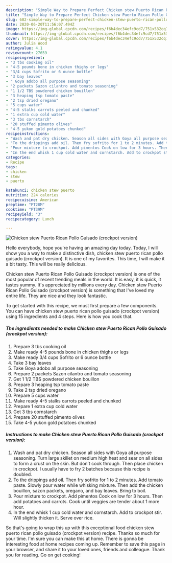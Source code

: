 ```yaml
---
description: "Simple Way to Prepare Perfect Chicken stew Puerto Rican Pollo Guisado (crockpot version)"
title: "Simple Way to Prepare Perfect Chicken stew Puerto Rican Pollo Guisado (crockpot version)"
slug: 602-simple-way-to-prepare-perfect-chicken-stew-puerto-rican-pollo-guisado-crockpot-version
date: 2020-06-20T11:56:07.494Z
image: https://img-global.cpcdn.com/recipes/f6b4dec34efc9cd7/751x532cq70/chicken-stew-puerto-rican-pollo-guisado-crockpot-version-recipe-main-photo.jpg
thumbnail: https://img-global.cpcdn.com/recipes/f6b4dec34efc9cd7/751x532cq70/chicken-stew-puerto-rican-pollo-guisado-crockpot-version-recipe-main-photo.jpg
cover: https://img-global.cpcdn.com/recipes/f6b4dec34efc9cd7/751x532cq70/chicken-stew-puerto-rican-pollo-guisado-crockpot-version-recipe-main-photo.jpg
author: Julia Wood
ratingvalue: 4.1
reviewcount: 27659
recipeingredient:
- "3 tbs cooking oil"
- "4-5 pounds bone in chicken thighs or legs"
- "3/4 cups Sofrito or 6 ounce bottle"
- "3 bay leaves"
- " Goya adobo all purpose seasoning"
- "2 packets Sazon cilantro and tomato seasoning"
- "1 1/2 TBS powdered chicken bouillon"
- "3 heaping tsp tomato paste"
- "2 tsp dried oregano"
- "5 cups water"
- "4-5 stalks carrots peeled and chunked"
- "1 extra cup cold water"
- "3 tbs cornstarch"
- "20 stuffed pimento olives"
- "4-5 yukon gold potatoes chunked"
recipeinstructions:
- "Wash and pat dry chicken. Season all sides with Goya all purpose seasoning. Turn large skillet on medium high heat and sear on all sides to form a crust on the skin. But don’t cook through. Then place chicken in crockpot. I usually have to fry 2 batches because this recipe is doubled."
- "To the drippings add oil. Then fry sofrito for 1 to 2 minutes. Add tomato paste. Slowly pour water while whisking mixture. Then add the chicken bouillon, sazon packets, oregano, and bay leaves. Bring to boil."
- "Pour mixture to crockpot. Add pimentos Cook on low for 3 hours. Then add potatoes and carrots. Cook until veggies are tender about 1 more hour."
- "In the end whisk 1 cup cold water and cornstarch. Add to crockpot stir. Will slightly thicken it. Serve over rice."
categories:
- Recipe
tags:
- chicken
- stew
- puerto

katakunci: chicken stew puerto 
nutrition: 224 calories
recipecuisine: American
preptime: "PT28M"
cooktime: "PT39M"
recipeyield: "3"
recipecategory: Lunch

---
```



![Chicken stew Puerto Rican Pollo Guisado (crockpot version)](https://img-global.cpcdn.com/recipes/f6b4dec34efc9cd7/751x532cq70/chicken-stew-puerto-rican-pollo-guisado-crockpot-version-recipe-main-photo.jpg)

Hello everybody, hope you're having an amazing day today. Today, I will show you a way to make a distinctive dish, chicken stew puerto rican pollo guisado (crockpot version). It is one of my favorites. This time, I will make it a bit tasty. This will be really delicious.



Chicken stew Puerto Rican Pollo Guisado (crockpot version) is one of the most popular of recent trending meals in the world. It is easy, it is quick, it tastes yummy. It's appreciated by millions every day. Chicken stew Puerto Rican Pollo Guisado (crockpot version) is something that I've loved my entire life. They are nice and they look fantastic.


To get started with this recipe, we must first prepare a few components. You can have chicken stew puerto rican pollo guisado (crockpot version) using 15 ingredients and 4 steps. Here is how you cook that.

<!--inarticleads1-->

##### The ingredients needed to make Chicken stew Puerto Rican Pollo Guisado (crockpot version):

1. Prepare 3 tbs cooking oil
1. Make ready 4-5 pounds bone in chicken thighs or legs
1. Make ready 3/4 cups Sofrito or 6 ounce bottle
1. Take 3 bay leaves
1. Take  Goya adobo all purpose seasoning
1. Prepare 2 packets Sazon cilantro and tomato seasoning
1. Get 1 1/2 TBS powdered chicken bouillon
1. Prepare 3 heaping tsp tomato paste
1. Take 2 tsp dried oregano
1. Prepare 5 cups water
1. Make ready 4-5 stalks carrots peeled and chunked
1. Prepare 1 extra cup cold water
1. Get 3 tbs cornstarch
1. Prepare 20 stuffed pimento olives
1. Take 4-5 yukon gold potatoes chunked




<!--inarticleads2-->

##### Instructions to make Chicken stew Puerto Rican Pollo Guisado (crockpot version):

1. Wash and pat dry chicken. Season all sides with Goya all purpose seasoning. Turn large skillet on medium high heat and sear on all sides to form a crust on the skin. But don’t cook through. Then place chicken in crockpot. I usually have to fry 2 batches because this recipe is doubled.
1. To the drippings add oil. Then fry sofrito for 1 to 2 minutes. Add tomato paste. Slowly pour water while whisking mixture. Then add the chicken bouillon, sazon packets, oregano, and bay leaves. Bring to boil.
1. Pour mixture to crockpot. Add pimentos Cook on low for 3 hours. Then add potatoes and carrots. Cook until veggies are tender about 1 more hour.
1. In the end whisk 1 cup cold water and cornstarch. Add to crockpot stir. Will slightly thicken it. Serve over rice.




So that's going to wrap this up with this exceptional food chicken stew puerto rican pollo guisado (crockpot version) recipe. Thanks so much for your time. I'm sure you can make this at home. There is gonna be interesting food at home recipes coming up. Remember to save this page in your browser, and share it to your loved ones, friends and colleague. Thank you for reading. Go on get cooking!
